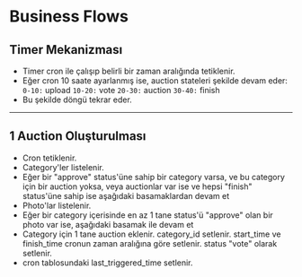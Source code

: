 # Business Flows

## Timer Mekanizması

- Timer cron ile çalışıp belirli bir zaman aralığında tetiklenir.
- Eğer cron 10 saate ayarlanmış ise, auction stateleri şekilde devam eder:
  `0-10:` upload
  `10-20:` vote
  `20-30:` auction
  `30-40:` finish
- Bu şekilde döngü tekrar eder.

<hr/>

## 1 Auction Oluşturulması

- Cron tetiklenir.
- Category'ler listelenir.
- Eğer bir "approve" status'üne sahip bir category varsa, ve bu category için bir auction yoksa, veya auctionlar var ise ve hepsi "finish" status'üne sahip ise aşağıdaki basamaklardan devam et
- Photo'lar listelenir.
- Eğer bir category içerisinde en az 1 tane status'ü "approve" olan bir photo var ise, aşağıdaki basamak ile devam et
- Category için 1 tane auction eklenir. category_id setlenir. start_time ve finish_time cronun zaman aralığına göre setlenir. status "vote" olarak setlenir.
- cron tablosundaki last_triggered_time setlenir.